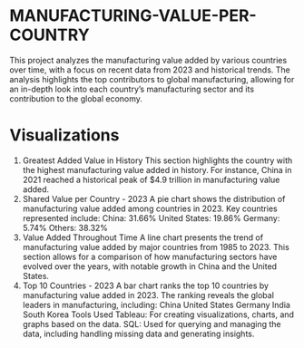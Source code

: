 # MANUFACTURING-VALUE-PER-COUNTRY

This project analyzes the manufacturing value added by various countries over time, with a focus on recent data from 2023 and historical trends. The analysis highlights the top contributors to global manufacturing, allowing for an in-depth look into each country’s manufacturing sector and its contribution to the global economy.


# Visualizations
1. Greatest Added Value in History
This section highlights the country with the highest manufacturing value added in history. For instance, China in 2021 reached a historical peak of $4.9 trillion in manufacturing value added.
2. Shared Value per Country - 2023
A pie chart shows the distribution of manufacturing value added among countries in 2023. Key countries represented include:
China: 31.66%
United States: 19.86%
Germany: 5.74%
Others: 38.32%
3. Value Added Throughout Time
A line chart presents the trend of manufacturing value added by major countries from 1985 to 2023. This section allows for a comparison of how manufacturing sectors have evolved over the years, with notable growth in China and the United States.
4. Top 10 Countries - 2023
A bar chart ranks the top 10 countries by manufacturing value added in 2023. The ranking reveals the global leaders in manufacturing, including:
China
United States
Germany
India
South Korea
Tools Used
Tableau: For creating visualizations, charts, and graphs based on the data.
SQL: Used for querying and managing the data, including handling missing data and generating insights.
